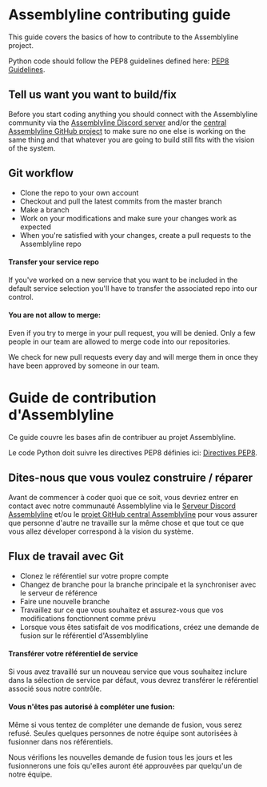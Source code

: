 # Assemblyline contributing guide

This guide covers the basics of how to contribute to the Assemblyline project.

Python code should follow the PEP8 guidelines defined here:
[PEP8 Guidelines](https://www.python.org/dev/peps/pep-0008/).

## Tell us want you want to build/fix

Before you start coding anything you should connect with the Assemblyline community via the
[Assemblyline Discord server](https://discord.gg/GUAy9wErNu) and/or the
[central Assemblyline GitHub project](https://github.com/CybercentreCanada/assemblyline/issues) to make sure no one
else is working on the same thing and that whatever you are going to build still fits with the vision of the system.

## Git workflow

- Clone the repo to your own account
- Checkout and pull the latest commits from the master branch
- Make a branch
- Work on your modifications and make sure your changes work as expected
- When you're satisfied with your changes, create a pull requests to the Assemblyline repo

#### Transfer your service repo

If you've worked on a new service that you want to be included in the default service selection you'll have to transfer
the associated repo into our control.

#### You are not allow to merge:

Even if you try to merge in your pull request, you will be denied. Only a few people in our team are allowed to merge
code into our repositories.

We check for new pull requests every day and will merge them in once they have been approved by someone in our team.

# Guide de contribution d'Assemblyline

Ce guide couvre les bases afin de contribuer au projet Assemblyline.

Le code Python doit suivre les directives PEP8 définies ici:
[Directives PEP8](https://www.python.org/dev/peps/pep-0008/).

## Dites-nous que vous voulez construire / réparer

Avant de commencer à coder quoi que ce soit, vous devriez entrer en contact avec notre communauté Assemblyline via le
[Serveur Discord Assemblyline](https://discord.gg/GUAy9wErNu) et/ou le
[projet GitHub central Assemblyline](https://github.com/CybercentreCanada/assemblyline/issues) pour vous assurer que
personne d'autre ne travaille sur la même chose et que tout ce que vous allez déveloper correspond à la vision
du système.

## Flux de travail avec Git

- Clonez le référentiel sur votre propre compte
- Changez de branche pour la branche principale et la synchroniser avec le serveur de référence
- Faire une nouvelle branche
- Travaillez sur ce que vous souhaitez et assurez-vous que vos modifications fonctionnent comme prévu
- Lorsque vous êtes satisfait de vos modifications, créez une demande de fusion sur le référentiel d'Assemblyline

#### Transférer votre référentiel de service

Si vous avez travaillé sur un nouveau service que vous souhaitez inclure dans la sélection de service par défaut, vous
devrez transférer le référentiel associé sous notre contrôle.

#### Vous n'êtes pas autorisé à compléter une fusion:

Même si vous tentez de compléter une demande de fusion, vous serez refusé. Seules quelques personnes de notre équipe
sont autorisées à fusionner dans nos référentiels.

Nous vérifions les nouvelles demande de fusion tous les jours et les fusionnerons une fois qu'elles auront été approuvées
par quelqu'un de notre équipe.
